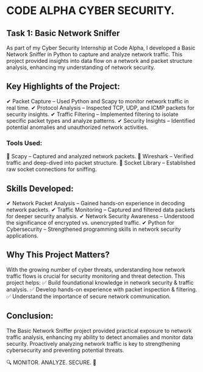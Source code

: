 # CODE ALPHA CYBER SECURITY.
## Task 1: Basic Network Sniffer
As part of my Cyber Security Internship at Code Alpha, I developed a Basic Network Sniffer in Python to capture and analyze network traffic. This project provided insights into data flow on a network and packet structure analysis, enhancing my understanding of network security.

## Key Highlights of the Project:
✔ Packet Capture – Used Python and Scapy to monitor network traffic in real time.
✔ Protocol Analysis – Inspected TCP, UDP, and ICMP packets for security insights.
✔ Traffic Filtering – Implemented filtering to isolate specific packet types and analyze patterns.
✔ Security Insights – Identified potential anomalies and unauthorized network activities.

### Tools Used:
🔹 Scapy – Captured and analyzed network packets.
🔹 Wireshark – Verified traffic and deep-dived into packet structure.
🔹 Socket Library – Established raw socket connections for sniffing.

## Skills Developed:
✔ Network Packet Analysis – Gained hands-on experience in decoding network packets.
✔ Traffic Monitoring – Captured and filtered data packets for deeper security analysis.
✔ Network Security Awareness – Understood the significance of encrypted vs. unencrypted traffic.
✔ Python for Cybersecurity – Strengthened programming skills in network security applications.

## Why This Project Matters?
With the growing number of cyber threats, understanding how network traffic flows is crucial for security monitoring and threat detection. This project helps:
✅ Build foundational knowledge in network security & traffic analysis.
✅ Develop hands-on experience with packet inspection & filtering.
✅ Understand the importance of secure network communication.

## Conclusion:
The Basic Network Sniffer project provided practical exposure to network traffic analysis, enhancing my ability to detect anomalies and monitor data security. Proactively analyzing network traffic is key to strengthening cybersecurity and preventing potential threats.

🔍 MONITOR. ANALYZE. SECURE. 🚀
